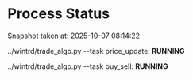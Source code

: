 # Process Status

Snapshot taken at: 2025-10-07 08:14:22

../wintrd/trade_algo.py --task price_update: **RUNNING**

../wintrd/trade_algo.py --task buy_sell: **RUNNING**

